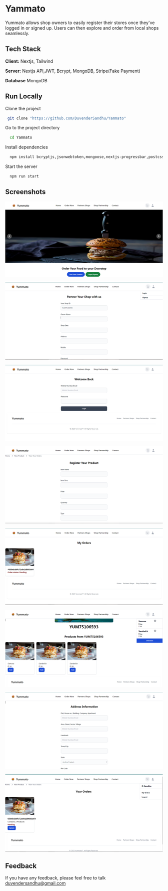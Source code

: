 # Yammato 
 
Yummato allows shop owners to easily register their stores once they've logged in or signed up. Users can then explore and order from local shops seamlessly. 
## Tech Stack

**Client:** Nextjs, Tailwind

**Server:** Nextjs API,JWT, Bcrypt, MongoDB, Stripe(Fake Payment)

**Database** MongoDB

## Run Locally

Clone the project 

```bash
 git clone "https://github.com/DuvenderSandhu/Yammato"
```

Go to the project directory

```bash
  cd Yammato
```

Install dependencies

```bash
  npm install bcryptjs,jsonwebtoken,mongoose,nextjs-progressbar,postcss,react,react-dom,react-icons,redux,redux-thunk,stripe,tailwindcss,typescript,postcss,next,eslint-config-next,eslint,autoprefixer,react-redux
```

Start the server

```bash
  npm run start
```

## Screenshots
![First Page](topmost.png)

![First Page](1.png)

![First Page](2.png)

![First Page](3.png)

![First Page](4.png)

![First Page](5.png)

![First Page](6.png)

![First Page](7.png)
## Feedback

If you have any feedback, please feel free to talk duvendersandhu@gmail.com
